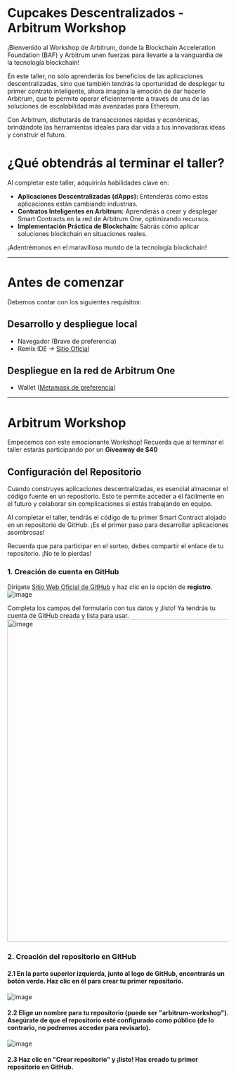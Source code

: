 # Cupcakes Descentralizados - Arbitrum Workshop

¡Bienvenido al Workshop de Arbitrum, donde la Blockchain Acceleration Foundation (BAF) y Arbitrum unen fuerzas para llevarte a la vanguardia de la tecnología blockchain!

En este taller, no solo aprenderás los beneficios de las aplicaciones descentralizadas, sino que también tendrás la oportunidad de desplegar tu primer contrato inteligente, ahora imagina la emoción de dar hacerlo Arbitrum, que te permite operar eficientemente a través de una de las soluciones de escalabilidad más avanzadas para Ethereum. 

Con Arbitrum, disfrutarás de transacciones rápidas y económicas, brindándote las herramientas ideales para dar vida a tus innovadoras ideas y construir el futuro.

# ¿Qué obtendrás al terminar el taller?
Al completar este taller, adquirirás habilidades clave en:

- **Aplicaciones Descentralizadas (dApps):** Entenderás cómo estas aplicaciones están cambiando industrias.
- **Contratos Inteligentes en Arbitrum:** Aprenderás a crear y desplegar Smart Contracts en la red de Arbitrum One, optimizando recursos.
- **Implementación Práctica de Blockchain:** Sabrás cómo aplicar soluciones blockchain en situaciones reales.

¡Adentrémonos en el maravilloso mundo de la tecnología blockchain!

- - -
# Antes de comenzar
Debemos contar con los siguientes requisitos:

## Desarrollo y despliegue local
- Navegador (Brave de preferencia)
- Remix IDE -> [Sitio Oficial](https://remix.ethereum.org/)

## Despliegue en la red de Arbitrum One
- Wallet ([Metamask de preferencia](https://metamask.io/download/))
- - -

# Arbitrum Workshop
Empecemos con este emocionante Workshop! Recuerda que al terminar el taller estarás participando por un **Giveaway de $40**

## Configuración del Repositorio
Cuando construyes aplicaciones descentralizadas, es esencial almacenar el código fuente en un repositorio. Esto te permite acceder a él fácilmente en el futuro y colaborar sin complicaciones si estás trabajando en equipo.

Al completar el taller, tendrás el código de tu primer Smart Contract alojado en un repositorio de GitHub. ¡Es el primer paso para desarrollar aplicaciones asombrosas!

Recuerda que para participar en el sorteo, debes compartir el enlace de tu repositorio. ¡No te lo pierdas!

### 1. Creación de cuenta en GitHub
Dirígete [Sitio Web Oficial de GitHub](https://github.com/) y haz clic en la opción de **registro**.
![image](https://github.com/padimaster/arbitrum-workshop/assets/71728367/77fc7a06-555f-49e5-90bb-b5a657309206)

Completa los campos del formulario con tus datos y ¡listo! Ya tendrás tu cuenta de GitHub creada y lista para usar.
<img width="733" alt="image" src="https://github.com/padimaster/arbitrum-workshop/assets/71728367/a0942f8e-e9a9-4afd-8b63-53913402ba6c">

### 2. Creación del repositorio en GitHub
#### 2.1 En la parte superior izquierda, junto al logo de GitHub, encontrarás un botón verde. Haz clic en él para crear tu primer repositorio.
![image](https://github.com/padimaster/arbitrum-workshop/assets/71728367/6afd93b6-5301-490c-a27a-24ed2587eefe)


#### 2.2 Elige un nombre para tu repositorio (puede ser "arbitrum-workshop"). Asegúrate de que el repositorio esté configurado como público (de lo contrario, no podremos acceder para revisarlo).
![image](https://github.com/padimaster/arbitrum-workshop/assets/71728367/7aada854-1727-45c9-8d89-66f50c138b2e)

#### 2.3 Haz clic en "Crear repositorio" y ¡listo! Has creado tu primer repositorio en GitHub.

